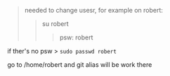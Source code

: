 >needed to change usesr, for example on robert:
> >su robert
> >>psw: robert

if ther's no psw > ```` sudo passwd robert ````

go to /home/robert and git alias will be work there
